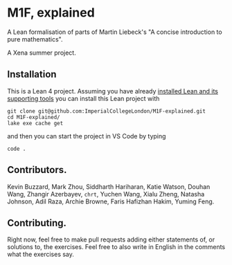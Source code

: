 # M1F, explained

A Lean formalisation of parts of Martin Liebeck's "A concise introduction to pure mathematics".

A Xena summer project.

## Installation

This is a Lean 4 project. Assuming you have already [installed Lean and its supporting tools](https://leanprover-community.github.io/get_started.html#regular-install) you can install this Lean project with

```
git clone git@github.com:ImperialCollegeLondon/M1F-explained.git
cd M1F-explained/
lake exe cache get
```

and then you can start the project in VS Code by typing
```
code .
```

## Contributors.

Kevin Buzzard, Mark Zhou, Siddharth Hariharan, Katie Watson, Douhan Wang, Zhangir Azerbayev, `chrt`, Yuchen Wang, Xialu Zheng, Natasha Johnson, Adil Raza, Archie Browne, Faris Hafizhan Hakim, Yuming Feng.

## Contributing.

Right now, feel free to make pull requests adding either statements of, or solutions to, the exercises. Feel free to also write in English in the comments what the exercises say.

